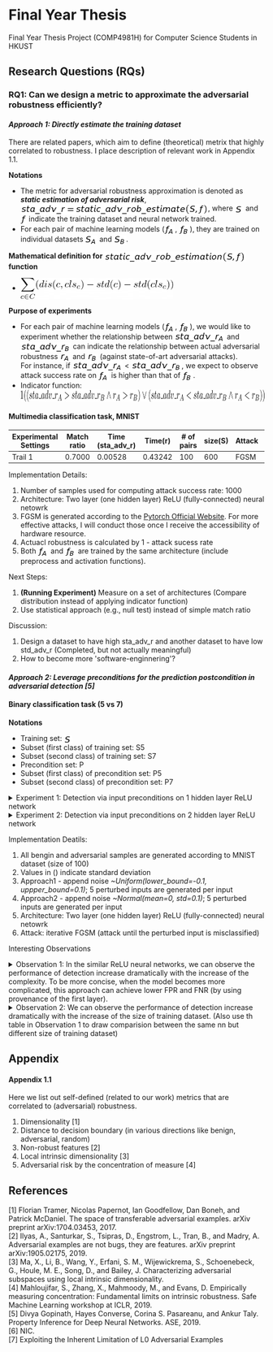 # Final Year Thesis
Final Year Thesis Project (COMP4981H) for Computer Science Students in HKUST

## Research Questions (RQs)

### RQ1: Can we design a metric to approximate the adversarial robustness efficiently?  

#### _Approach 1: Directly estimate the training dataset_ 

There are related papers, which aim to define (theoretical) metrix that highly correlated to robustness. I place description of relevant work in Appendix 1.1. 

**Notations** <br />

  - The metric for adversarial robustness approximation is denoted as ***static estimation of adversarial risk***, <img src="README_images/sta_adv_r_est_formula.png" align="center" border="0" alt="sta\_adv\_r = static\_adv\_rob\_estimation\big(S, f\big) " width="369" height="21" />, where <img src="README_images/S.png" align="center" border="0" alt="S" width="17" height="15" /> and <img src="README_images/f.png" align="center" border="0" alt="f" width="12" height="19" /> indicate the training dataset and neural network trained. 
  - For each pair of machine learning models (<img src="README_images/f_A.png" align="center" border="0" alt=" f_{A}" width="21" height="19" />, <img src="README_images/f_B.png" align="center" border="0" alt=" f_{B}" width="21" height="19" />), they are trained on individual datasets <img src="README_images/S_A.png" align="center" border="0" alt="S_{A}" width="24" height="18" /> and <img src="README_images/S_B.png" align="center" border="0" alt="S_{B}" width="24" height="18" />.
  
**Mathematical definition for** <img src="README_images/sta_adv_r_est_func.png" align="center" border="0" alt="static\_adv\_rob\_estimation\big(S, f\big)" width="278" height="21" /> **function** <br />

  - <img src="README_images/est_func.png" align="center" border="0" alt="S_{B}" width="300" height="42" />
  
**Purpose of experiments** <br />

  - For each pair of machine learning models (<img src="README_images/f_A.png" align="center" border="0" alt=" f_{A}" width="21" height="19" />, <img src="README_images/f_B.png" align="center" border="0" alt=" f_{B}" width="21" height="19" />), we would like to experiment whether the relationship between <img src="README_images/sta_adv_r_A.png" align="center" border="0" alt="sta\_adv\_r_{A}" width="99" height="19" /> and <img src="README_images/sta_adv_r_B.png" align="center" border="0" alt="sta\_adv\_r_{B}" width="99" height="19" /> can indicate the relationship between actual adversarial robustness <img src="README_images/r_A.png" align="center" border="0" alt="r_{A}" width="21" height="15" /> and <img src="README_images/r_B.png" align="center" border="0" alt="r_{B}" width="21" height="15" /> (against state-of-art adversarial attacks). <br/> For instance, if <img src="README_images/sta_adv_r_A.png" align="center" border="0" alt="sta\_adv\_r_{A}" width="99" height="19" /> < <img src="README_images/sta_adv_r_B.png" align="center" border="0" alt="sta\_adv\_r_{B}" width="99" height="19" />, we expect to observe attack success rate on <img src="README_images/f_A.png" align="center" border="0" alt=" f_{A}" width="21" height="19" /> is higher than that of <img src="README_images/f_B.png" align="center" border="0" alt=" f_{B}" width="21" height="19" />.
  - Indicator function: <img src="README_images/indicator_func.png" align="center" border="0" alt="S_{B}" width="900" height="24" />
  
#### Multimedia classification task, MNIST

Experimental Settings | Match ratio | Time (sta_adv_r) | Time(r) | # of pairs | size(S) | Attack | Defense | eps
--- | --- | --- | --- |--- |--- |--- |--- |--- 
Trail 1 | 0.7000 | 0.00528 | 0.43242 | 100 | 600 | FGSM | None | 0.001  

Implementation Details:
1. Number of samples used for computing attack success rate: 1000
2. Architecture: Two layer (one hidden layer) ReLU (fully-connected) neural netowrk  
3. FGSM is generated according to the [Pytorch Official Website](https://pytorch.org/tutorials/beginner/fgsm_tutorial.html). For more effective attacks, I will conduct those once I receive the accessibility of hardware resource. 
4. Actuacl robustness is calculated by 1 - attack sucess rate 
5. Both <img src="README_images/f_A.png" align="center" border="0" alt=" f_{A}" width="21" height="19" /> and <img src="README_images/f_B.png" align="center" border="0" alt=" f_{B}" width="21" height="19" /> are trained by the same architecture (include preprocess and activation functions). 

Next Steps: 
1. **(Running Experiment)** Measure on a set of architectures (Compare distribution instead of applying indicator function)
2. Use statistical approach (e.g., null test) instead of simple match ratio

Discussion: 
1. Design a dataset to have high sta_adv_r and another dataset to have low std_adv_r (Completed, but not actually meaningful) 
2. How to become more 'software-enginnering'?

#### _Approach 2: Leverage preconditions for the prediction postcondition in adversarial detection [5]_

#### Binary classification task (5 vs 7)

**Notations** <br />

- Training set: <img src="README_images/S.png" align="center" border="0" alt="S" width="17" height="15" />
- Subset (first class) of training set: S5
- Subset (second class) of training set: S7
- Precondition set: P
- Subset (first class) of precondition set: P5
- Subset (second class) of precondition set: P7

<details>
  <summary>Experiment 1: Detection via input preconditions on 1 hidden layer ReLU network</summary>

  ## 
  
  \|S\| | \|S5\| | \|S7\| | \|P5\| | \|P7\| | 1 - FPR | 1 - FNR | Input Augmentation
  --- | --- | --- | --- | --- | --- | --- | ---  
  500 | 227 | 273 | 70.850 (9.358) | 121.430 (15.163) | 64.0 (4.3)% | 34.5 (21.7)% | None 
  3000 (500+2500) | 1362 | 1638 | 289.090 (24.717) | 644.110 (51.828) | 68.0 (3.5)% | 17.5 (12.0)% | Yes (Approach1)
  3000 (500+2500) | 1362 | 1638 | 365.170 (40.151) | 742.320 (93.065) | 68.3 (3.6)% | 14.8 (10.5)% | Yes (Approach2)
  1500 | 674 | 826 | 164.680 (28.098) | 223.410 (38.993) | 79.6 (4.2)% | 67.5 (17.4)% | None
  9000 (1500+7500) | 4044 | 4956 | 574.650 (82.479) | 1090.800 (186.220) | 83.7 (3.6)% | 52.4 (17.2)% | Yes (Approach1)
  9000 (1500+7500) | 4044 | 4956 | 682.920 (102.169) | 1378.340 (216.134) | 84.8 (3.4)% | 45.9 (15.8)% | Yes (Approach2)
  3000 | 1364 | 1636 | 425.950 (95.574) | 716.310 (145.208) | 69.6 (6.3)% | 97.9 (3)% | None
  18000 (3000+15000) | 8185 | 9815 | 1226.650 (331.550) | 3299.600 (682.530) | 74.5 (5.8)% | 92.7 (6.7)% | Yes (Approach1)
  18000 (3000+15000) | 8185 | 9815 | 1548.330 (359.290) | 3975.600 (833.274) | 74.7 (5.5)% | 89.2 (8.3)% | Yes (Approach2)
  
</details>

<details>
  <summary>Experiment 2: Detection via input preconditions on 2 hidden layer ReLU network</summary>

  ## 

  \|S\| | \|S5\| | \|S7\| | \|P5\| | \|P7\| | 1 - FPR | 1 - FNR | Input Augmentation
  --- | --- | --- | --- | --- | --- | --- | ---  
  500 | 227 | 273 | 102.920 (22.191) | 145.07 (27.156) | 57.9 (10.1)% | 46.8 (22.6)% | None
  3000 (500+2500) | 1362 | 1638 | 272.770 (63.876) | 469.120 (152.296) | 69.3 (7.3)% | 28.2 (16.0)% | Yes (Approach1)
  3000 (500+2500) | 1362 | 1638 | 338.890 (97.934) | 584.250 (181.626) | 68.0 (8.8)% | 28.2 (14.9)% | Yes (Approach2)
  1500 | 674 | 826 | 199.360 (62.468) | 279.480 (71.816) | 76.9 (7.5)% | 79.8 (18.7)% | None
  9000 (1500+7500) | 4044 | 4956 | 524.450 (161.528) | 914.390 (239.864) | 82.9 (5.3)% | 64.7 (22.9)% | Yes (Approach1)
  9000 (1500+7500) | 4044 | 4956 | 651.990 (205.734) | 1189.720 (363.669) | 82.9 (5.8)% | 58.7 (19.8)% | Yes (Approach2)
  3000 | 1364 | 1636 | 477.190 (121.253) | 683.120 (173.366) | 70.6 (6.6)% | 99.1 (2)% | None
  18000 (3000+15000) | 8185 | 9815 | 1205.820 (332.480) | 2549.280 (701.297) | 76.0 (6.3)% | 95.6 (6.9)% | Yes (Approach1)
  18000 (3000+15000) | 8185 | 9815 | 1427.990 (383.569) | 3360.290 (995.905) | 76.0 (7.4)% | 91.7 (8.3)% | Yes (Approach2)

</details>

Implementation Deatils:
1. All bengin and adversarial samples are generated according to MNIST dataset (size of 100)
2. Values in () indicate standard deviation 
3. Approach1 - append noise _~Uniform(lower_bound=-0.1, uppper_bound=0.1)_; 5 perturbed inputs are generated per input 
4. Approach2 - append noise _~Normal(mean=0, std=0.1)_; 5 perturbed inputs are generated per input 
5. Architecture: Two layer (one hidden layer) ReLU (fully-connected) neural netowrk  
6. Attack: iterative FGSM (attack until the perturbed input is misclassified)

Interesting Observations
<details>
  <summary>Observation 1: In the similar ReLU neural networks, we can observe the performance of detection increase dramatically with the increase of the complexity. To be more concise, when the model becomes more complicated, this approach can achieve lower FPR and FNR (by using provenance of the first layer).</summary>
    
  \|S\| | \|S5\| | \|S7\| | \|P5\| | \|P7\| | 1 - FPR | 1 - FNR | Input Augmentation | num of hidden layers
  --- | --- | --- | --- | --- | --- | --- | --- | ---
  500 | 227 | 273 | 70.850 (9.358) | 121.430 (15.163) | 64.0 (4.3)% | 34.5 (21.7)% | None | 1
  500 | 227 | 273 | 102.920 (22.191) | 145.070 (27.156) | 57.9 (10.1)% | 46.8 (22.6)% | None | 2
  500 | 227 | 273 | 102.490 (22.727) | 126.320 (29.038) | 60.4 (8.6)% | 68.5 (21.1)% | None | 3
  500 | 227 | 273 | 97.380 (26.759) | 114.860 (34.343) | 63.6 (9.5)% | 72.6 (24.6)% | None | 4
  1500 | 674 | 826 | 164.680 (28.098) | 223.410 (38.993) | 79.6 (4.2)% | 67.5 (17.4)% | None | 1
  1500 | 674 | 826 | 199.360 (62.468) | 279.480 (71.816) | 76.9 (7.5)% | 79.8 (18.7)% | None | 2
  1500 | 674 | 826 | 204.580 (58.297) | 299.240 (96.728) | 73.7 (7.2)% | 94.0 (14.7)% | None | 3
  1500 | 674 | 826 | 205.300 (54.620) | 268.710 (80.692) | 74.5 (6.9)% | 98.6 (4.3)% | None | 4
  3000 | 1364 | 1636 | 425.950 (95.574) | 716.310 (145.208) | 69.6 (6.3)% | 97.9 (3)% | None | 1
  3000 | 1364 | 1636 | 477.190 (121.253) | 683.120 (173.366) | 70.6 (6.6)% | 99.1 (2)% | None | 2
  3000 | 1364 | 1636 | 502.220 (123.755) | 644.740 (170.400) | 70.7 (7.0)% | 99.96 (0.2)% | None | 3
  3000 | 1364 | 1636 | 523.530 (136.136) | 652.190 (203.043) | 69.8 (6.3)% | 99.91 (0.3)% | None | 4

  Jotting for architectures
  - 784 64 2 (1)
  - 784 64 10 2 (2)
  - 784 64 32 10 2 (3)
  - 784 64 32 20 10 2 (4)
  
</details>

<details>
  <summary>Observation 2: We can observe the performance of detection increase dramatically with the increase of the size of training dataset. (Also use th table in Observation 1 to draw comparision between the same nn but different size of training dataset)</summary>
  
</details>

## Appendix 

#### Appendix 1.1 
Here we list out self-defined (related to our work) metrics that are correlated to (adversarial) robustness. 

1. Dimensionality [1]
2. Distance to decision boundary (in various directions like benign, adversarial, random)
3. Non-robust features [2]
4. Local intrinsic dimensionality [3]
5. Adversarial risk by the concentration of measure [4]

## References 

[1] Florian Tramer, Nicolas Papernot, Ian Goodfellow, Dan Boneh, and Patrick McDaniel. The space of transferable adversarial examples. arXiv preprint arXiv:1704.03453, 2017. <br />
[2] Ilyas, A., Santurkar, S., Tsipras, D., Engstrom, L., Tran, B., and Madry, A. Adversarial examples are not bugs, they are features. arXiv preprint arXiv:1905.02175, 2019. <br />
[3] Ma, X., Li, B., Wang, Y., Erfani, S. M., Wijewickrema, S., Schoenebeck, G., Houle, M. E., Song, D., and Bailey, J. Characterizing adversarial subspaces using local intrinsic dimensionality. <br />
[4] Mahloujifar, S., Zhang, X., Mahmoody, M., and Evans, D. Empirically measuring concentration: Fundamental limits on intrinsic robustness. Safe Machine Learning workshop at ICLR, 2019. <br />
[5] Divya Gopinath, Hayes Converse, Corina S. Pasareanu, and Ankur Taly. Property Inference for Deep Neural Networks. ASE, 2019. <br />
[6] NIC. <br />
[7] Exploiting the Inherent Limitation of L0 Adversarial Examples <br />

